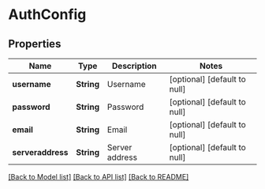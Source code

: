 # AuthConfig
## Properties

| Name | Type | Description | Notes |
|------------ | ------------- | ------------- | -------------|
| **username** | **String** | Username | [optional] [default to null] |
| **password** | **String** | Password | [optional] [default to null] |
| **email** | **String** | Email | [optional] [default to null] |
| **serveraddress** | **String** | Server address | [optional] [default to null] |

[[Back to Model list]](../README.md#documentation-for-models) [[Back to API list]](../README.md#documentation-for-api-endpoints) [[Back to README]](../README.md)

